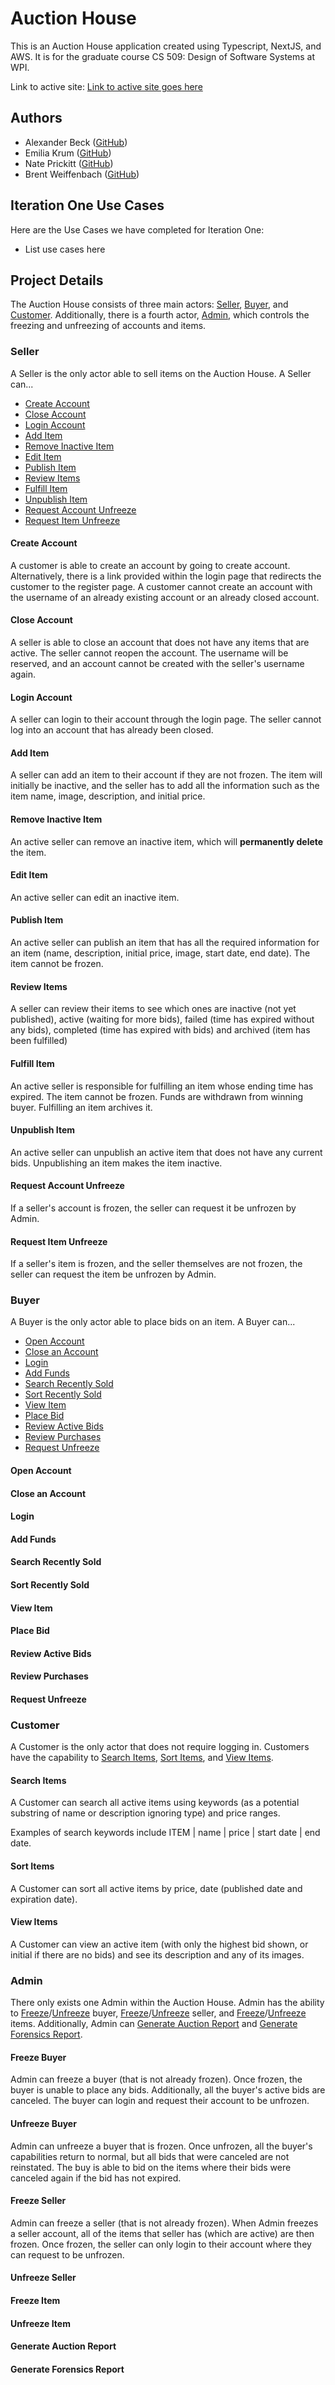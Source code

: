 # Auction House

This is an Auction House application created using Typescript, NextJS, and AWS. It is for the graduate course CS 509: Design of Software Systems at WPI.

Link to active site: [Link to active site goes here](#)

## Authors

* Alexander Beck ([GitHub](https://github.com/AlexanderBeck0))
* Emilia Krum ([GitHub](https://github.com/MurkingtonWizard))
* Nate Prickitt ([GitHub](https://github.com/prickittn))
* Brent Weiffenbach ([GitHub](https://github.com/BrentWeiffenbach))

## Iteration One Use Cases

Here are the Use Cases we have completed for Iteration One:

* List use cases here

## Project Details

The Auction House consists of three main actors: [Seller](#seller), [Buyer](#buyer), and [Customer](#customer). Additionally, there is a fourth actor, [Admin](#admin), which controls the freezing and unfreezing of accounts and items.

### Seller

A Seller is the only actor able to sell items on the Auction House. A Seller can...

* [Create Account](create-account)
* [Close Account](close-account)
* [Login Account](login-account)
* [Add Item](add-item)
* [Remove Inactive Item](remove-inactive-item)
* [Edit Item](edit-item)
* [Publish Item](publish-item)
* [Review Items](review-items)
* [Fulfill Item](fulfill-item)
* [Unpublish Item](unpublish-item)
* [Request Account Unfreeze](request-account-unfreeze)
* [Request Item Unfreeze](request-item-unfreeze)

#### Create Account

A customer is able to create an account by going to create account. Alternatively, there is a link provided within the login page that redirects the customer to the register page. A customer cannot create an account with the username of an already existing account or an already closed account.

#### Close Account

A seller is able to close an account that does not have any items that are active. The seller cannot reopen the account. The username will be reserved, and an account cannot be created with the seller's username again.

#### Login Account

A seller can login to their account through the login page. The seller cannot log into an account that has already been closed.

#### Add Item

A seller can add an item to their account if they are not frozen. The item will initially be inactive, and the seller has to add all the information such as the item name, image, description, and initial price.

#### Remove Inactive Item

An active seller can remove an inactive item, which will **permanently delete** the item.

#### Edit Item

An active seller can edit an inactive item.

#### Publish Item

An active seller can publish an item that has all the required information for an item (name, description, initial price, image, start date, end date). The item cannot be frozen.

#### Review Items

A seller can review their items to see which ones are inactive (not yet published), active (waiting for more bids), failed (time has expired without any bids), completed (time has expired with bids) and archived (item has been fulfilled)

#### Fulfill Item

An active seller is responsible for fulfilling an item whose ending time has expired. The item cannot be frozen. Funds are withdrawn from winning buyer. Fulfilling an item archives it.

#### Unpublish Item

An active seller can unpublish an active item that does not have any current bids. Unpublishing an item makes the item inactive.

#### Request Account Unfreeze

If a seller's account is frozen, the seller can request it be unfrozen by Admin.

#### Request Item Unfreeze

If a seller's item is frozen, and the seller themselves are not frozen, the seller can request the item be unfrozen by Admin.

### Buyer

A Buyer is the only actor able to place bids on an item. A Buyer can...

* [Open Account](#open-account)
* [Close an Account](#close-an-account)
* [Login](#login)
* [Add Funds](#add-funds)
* [Search Recently Sold](#search-recently-sold)
* [Sort Recently Sold](#sort-recently-sold)
* [View Item](#view-item)
* [Place Bid](#place-bid)
* [Review Active Bids](#review-active-bids)
* [Review Purchases](#review-purchases)
* [Request Unfreeze](#request-unfreeze)

#### Open Account

#### Close an Account

#### Login

#### Add Funds

#### Search Recently Sold

#### Sort Recently Sold

#### View Item

#### Place Bid

#### Review Active Bids

#### Review Purchases

#### Request Unfreeze

### Customer

A Customer is the only actor that does not require logging in. Customers have the capability to [Search Items](#search-items), [Sort Items](#sort-items), and [View Items](#view-items).

#### Search Items

A Customer can search all active items using keywords (as a potential substring of name or description ignoring type) and price ranges.

Examples of search keywords include ITEM | name | price | start date | end date.

#### Sort Items

A Customer can sort all active items by price, date (published date and expiration date).

#### View Items

A Customer can view an active item (with only the highest bid shown, or initial if there are no bids) and see its description and any of its images.

### Admin

There only exists one Admin within the Auction House. Admin has the ability to [Freeze](#freeze-buyer)/[Unfreeze](#unfreeze-buyer) buyer, [Freeze](#freeze-seller)/[Unfreeze](#unfreeze-seller) seller, and [Freeze](#freeze-item)/[Unfreeze](#unfreeze-item) items. Additionally, Admin can [Generate Auction Report](#generate-auction-report) and [Generate Forensics Report](#generate-forensics-report).

#### Freeze Buyer

Admin can freeze a buyer (that is not already frozen). Once frozen, the buyer is unable to place any bids. Additionally, all the buyer's active bids are canceled. The buyer can login and request their account to be unfrozen.

#### Unfreeze Buyer

Admin can unfreeze a buyer that is frozen. Once unfrozen, all the buyer's capabilities return to normal, but all bids that were canceled are not reinstated. The buy is able to bid on the items where their bids were canceled again if the bid has not expired.

#### Freeze Seller

Admin can freeze a seller (that is not already frozen). When Admin freezes a seller account, all of the items that seller has (which are active) are then frozen. Once frozen, the seller can only login to their account where they can request to be unfrozen.

#### Unfreeze Seller

#### Freeze Item

#### Unfreeze Item

#### Generate Auction Report

#### Generate Forensics Report
